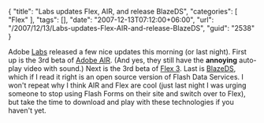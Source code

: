 {
	"title": "Labs updates Flex, AIR, and release BlazeDS",
	"categories": [
		"Flex"
	],
	"tags": [],
	"date": "2007-12-13T07:12:00+06:00",
	"url": "/2007/12/13/Labs-updates-Flex-AIR-and-release-BlazeDS",
	"guid": "2538"
}

Adobe <a href="http://labs.adobe.com">Labs</a> released a few nice updates this morning (or last night). First up is the 3rd beta of <a href="http://labs.adobe.com/technologies/air/">Adobe AIR</a>. (And yes, they still have the <b>annoying</b> auto-play video with sound.) Next is the 3rd beta of <a href="http://labs.adobe.com/technologies/flex/">Flex 3</a>. Last is <a href="http://labs.adobe.com/technologies/blazeds/">BlazeDS</a>, which if I read it right is an open source version of Flash Data Services. I won't repeat why I think AIR and Flex are cool (just last night I was urging someone to stop using Flash Forms on their site and switch over to Flex), but take the time to download and play with these technologies if you haven't yet.